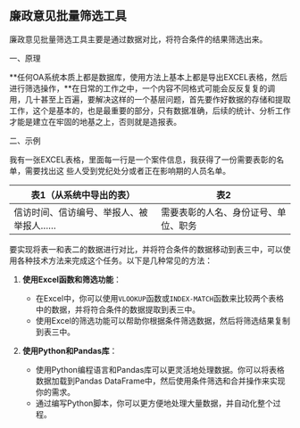 ## 廉政意见批量筛选工具

廉政意见批量筛选工具主要是通过数据对比，将符合条件的结果筛选出来。

一、原理

**任何OA系统本质上都是数据库，使用方法上基本上都是导出EXCEL表格，然后进行筛选操作，**在日常的工作之中，一个内容不同格式可能会反反复复的调用，几十甚至上百遍，要解决这样的一个基层问题，首先要作好数据的存储和提取工作，这个是基本的，也是最重要的部分，只有数据准确，后续的统计、分析工作才能是建立在牢固的地基之上，否则就是造报表。

二、示例

我有一张EXCEL表格，里面每一行是一个案件信息，我获得了一份需要表彰的名单，需要找出这 些人受到党纪处分或者正在影响期的人员名单。

| 表1（从系统中导出的表）                | 表2                                  |
| -------------------------------------- | ------------------------------------ |
| 信访时间、信访编号、举报人、被举报人…… | 需要表彰的人名、身份证号、单位、职务 |

要实现将表一和表二的数据进行对比，并将符合条件的数据移动到表三中，可以使用各种技术方法来完成这个任务。以下是几种常见的方法：

1. **使用Excel函数和筛选功能**：

   - 在Excel中，你可以使用`VLOOKUP`函数或`INDEX-MATCH`函数来比较两个表格中的数据，并将符合条件的数据提取到表三中。
   - 使用Excel的筛选功能可以帮助你根据条件筛选数据，然后将筛选结果复制到表三中。

2. **使用Python和Pandas库**：

   - 使用Python编程语言和Pandas库可以更灵活地处理数据。你可以将表格数据加载到Pandas DataFrame中，然后使用条件筛选和合并操作来实现你的需求。
   - 通过编写Python脚本，你可以更方便地处理大量数据，并自动化整个过程。

   